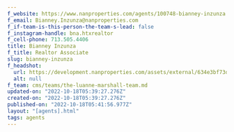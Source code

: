 ```yaml
---
f_website: https://www.nanproperties.com/agents/100748-bianney-inzunza
f_email: Bianney.Inzunza@nanproperties.com
f_if-team-is-this-person-the-team-s-lead: false
f_instagram-handle: bna.htxrealtor
f_cell-phone: 713.505.4406
title: Bianney Inzunza
f_title: Realtor Associate
slug: bianney-inzunza
f_headshot:
  url: https://development.nanproperties.com/assets/external/634e3bf73dc376ee15c6dc12_bianey.jpeg
  alt: null
f_team: cms/teams/the-luanne-marshall-team.md
updated-on: "2022-10-18T05:39:27.276Z"
created-on: "2022-10-18T05:39:27.276Z"
published-on: "2022-10-18T05:41:56.977Z"
layout: "[agents].html"
tags: agents
---
```

